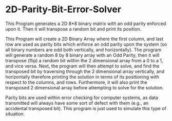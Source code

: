 # 2D-Parity-Bit-Error-Solver
This Program generates a 2D 8*8 binary matrix with an odd parity enforced upon it. Then it will transpose a random bit and print its position.

This Program will create a 2D Binary Array where the first column, and last row are used as parity bits which enforce an odd parity upon the system (so all binary numbers are odd both vertically, and horizontally). The program will generate a random 8 by 8 binary array with an Odd Parity, then it will transpose (flip) a random bit within the 2 dimensional array from a 0 to a 1, and vice versa. Next, the program will then attempt to solve, and find the transposed bit by traversing through the 2 dimensional array vertically, and horizontally therefore printing the solution in terms of its positioning with respect to the columns, and rows. Furthermore, it will also print the transposed 2 dimensional array before attempting to solve for the solution.

Parity bits are used within error checking for computer systems, as data transmitted will always have some sort of defect with them (e.g., an accidental transposed bit). This program is just used to simulate this type of situation.
